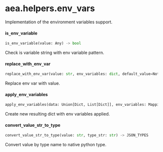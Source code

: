 <a name="aea.helpers.env_vars"></a>
# aea.helpers.env`_`vars

Implementation of the environment variables support.

<a name="aea.helpers.env_vars.is_env_variable"></a>
#### is`_`env`_`variable

```python
is_env_variable(value: Any) -> bool
```

Check is variable string with env variable pattern.

<a name="aea.helpers.env_vars.replace_with_env_var"></a>
#### replace`_`with`_`env`_`var

```python
replace_with_env_var(value: str, env_variables: dict, default_value=NotSet) -> JSON_TYPES
```

Replace env var with value.

<a name="aea.helpers.env_vars.apply_env_variables"></a>
#### apply`_`env`_`variables

```python
apply_env_variables(data: Union[Dict, List[Dict]], env_variables: Mapping[str, Any], default_value=NotSet) -> JSON_TYPES
```

Create new resulting dict with env variables applied.

<a name="aea.helpers.env_vars.convert_value_str_to_type"></a>
#### convert`_`value`_`str`_`to`_`type

```python
convert_value_str_to_type(value: str, type_str: str) -> JSON_TYPES
```

Convert value by type name to native python type.

